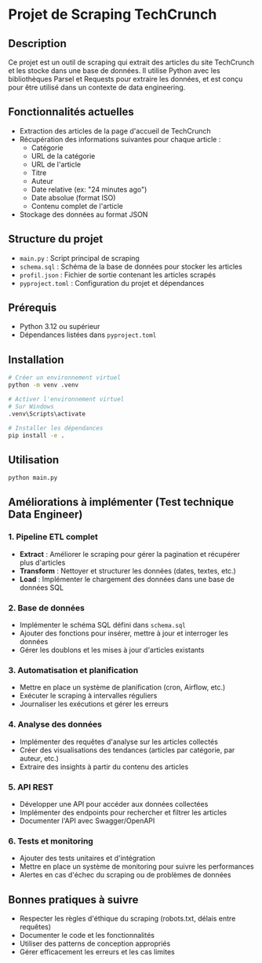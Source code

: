 # Projet de Scraping TechCrunch

## Description
Ce projet est un outil de scraping qui extrait des articles du site TechCrunch et les stocke dans une base de données. Il utilise Python avec les bibliothèques Parsel et Requests pour extraire les données, et est conçu pour être utilisé dans un contexte de data engineering.

## Fonctionnalités actuelles
- Extraction des articles de la page d'accueil de TechCrunch
- Récupération des informations suivantes pour chaque article :
  - Catégorie
  - URL de la catégorie
  - URL de l'article
  - Titre
  - Auteur
  - Date relative (ex: "24 minutes ago")
  - Date absolue (format ISO)
  - Contenu complet de l'article
- Stockage des données au format JSON

## Structure du projet
- `main.py` : Script principal de scraping
- `schema.sql` : Schéma de la base de données pour stocker les articles
- `profil.json` : Fichier de sortie contenant les articles scrapés
- `pyproject.toml` : Configuration du projet et dépendances

## Prérequis
- Python 3.12 ou supérieur
- Dépendances listées dans `pyproject.toml`

## Installation
```bash
# Créer un environnement virtuel
python -m venv .venv

# Activer l'environnement virtuel
# Sur Windows
.venv\Scripts\activate

# Installer les dépendances
pip install -e .
```

## Utilisation
```bash
python main.py
```

## Améliorations à implémenter (Test technique Data Engineer)

### 1. Pipeline ETL complet
- **Extract** : Améliorer le scraping pour gérer la pagination et récupérer plus d'articles
- **Transform** : Nettoyer et structurer les données (dates, textes, etc.)
- **Load** : Implémenter le chargement des données dans une base de données SQL

### 2. Base de données
- Implémenter le schéma SQL défini dans `schema.sql`
- Ajouter des fonctions pour insérer, mettre à jour et interroger les données
- Gérer les doublons et les mises à jour d'articles existants

### 3. Automatisation et planification
- Mettre en place un système de planification (cron, Airflow, etc.)
- Exécuter le scraping à intervalles réguliers
- Journaliser les exécutions et gérer les erreurs

### 4. Analyse des données
- Implémenter des requêtes d'analyse sur les articles collectés
- Créer des visualisations des tendances (articles par catégorie, par auteur, etc.)
- Extraire des insights à partir du contenu des articles

### 5. API REST
- Développer une API pour accéder aux données collectées
- Implémenter des endpoints pour rechercher et filtrer les articles
- Documenter l'API avec Swagger/OpenAPI

### 6. Tests et monitoring
- Ajouter des tests unitaires et d'intégration
- Mettre en place un système de monitoring pour suivre les performances
- Alertes en cas d'échec du scraping ou de problèmes de données

## Bonnes pratiques à suivre
- Respecter les règles d'éthique du scraping (robots.txt, délais entre requêtes)
- Documenter le code et les fonctionnalités
- Utiliser des patterns de conception appropriés
- Gérer efficacement les erreurs et les cas limites